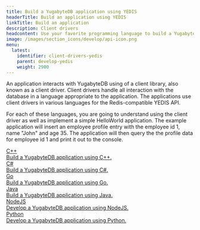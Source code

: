 ```yaml
---
title: Build a YugabyteDB application using YEDIS
headerTitle: Build an application using YEDIS
linkTitle: Build an application
description: Client drivers
headcontent: Use your favorite programming language to build a YugabyteDB application that interacts using YEDIS.
image: /images/section_icons/develop/api-icon.png
menu:
  latest:
    identifier: client-drivers-yedis
    parent: develop-yedis
    weight: 2900
---
```


An application interacts with YugabyteDB using of a client library, also known as a client driver. Client drivers handle all interaction with the database in a language appropriate to the application. The applications use client drivers in various languages for the Redis-compatible YEDIS API.

For each of these languages, you are going to understand using the client driver as well as implement a simple HelloWorld application. The example application will insert an employee profile entry with the employee id 1, name "John" and age 35. The application will then query the the profile data for employee id 1 and print it out to the console.

<div class="row">

  <div class="col-12 col-md-6 col-lg-12 col-xl-6">
    <a class="section-link icon-offset" href="yedis/cpp/">
      <div class="head">
        <div class="icon">
          <i class="icon-cplusplus"></i>
        </div>
        <div class="title">C++</div>
      </div>
      <div class="body">
        Build a YugabyteDB application using C++.
      </div>
    </a>
  </div>

  <div class="col-12 col-md-6 col-lg-12 col-xl-6">
    <a class="section-link icon-offset" href="yedis/csharp/">
      <div class="head">
        <div class="icon">
          <i class="icon-csharp"></i>
        </div>
        <div class="title">C#</div>
      </div>
      <div class="body">
        Build a YugabyteDB application using C#.
      </div>
    </a>
  </div>

  <div class="col-12 col-md-6 col-lg-12 col-xl-6">
    <a class="section-link icon-offset" href="yedis/go/">
      <div class="head">
        <div class="icon">
          <i class="icon-go"></i>
        </div>
        <div class="title">Go</div>
      </div>
      <div class="body">
        Build a YugabyteDB application using Go.
      </div>
    </a>
  </div>

  <div class="col-12 col-md-6 col-lg-12 col-xl-6">
    <a class="section-link icon-offset" href="yedis/java/">
      <div class="head">
        <div class="icon">
          <i class="icon-java"></i>
        </div>
        <div class="title">Java</div>
      </div>
      <div class="body">
        Build a YugabyteDB application using Java.
      </div>
    </a>
  </div>

  <div class="col-12 col-md-6 col-lg-12 col-xl-6">
    <a class="section-link icon-offset" href="yedis/nodejs/">
      <div class="head">
        <div class="icon">
          <i class="icon-nodejs"></i>
        </div>
        <div class="title">NodeJS</div>
      </div>
      <div class="body">
        Develop a YugabyteDB application using NodeJS.
      </div>
    </a>
  </div>

  <div class="col-12 col-md-6 col-lg-12 col-xl-6">
    <a class="section-link icon-offset" href="yedis/python/">
      <div class="head">
        <div class="icon">
          <i class="icon-python"></i>
        </div>
        <div class="title">Python</div>
      </div>
      <div class="body">
        Develop a YugabyteDB application using Python.
      </div>
    </a>
  </div>

</div>
